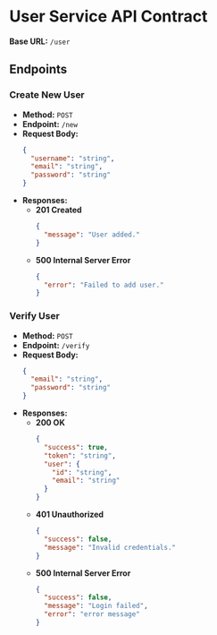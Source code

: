 # User Service API Contract

**Base URL:** `/user`

## Endpoints

### Create New User

- **Method:** `POST`
- **Endpoint:** `/new`
- **Request Body:**
  ```json
  {
    "username": "string",
    "email": "string",
    "password": "string"
  }
  ```
- **Responses:**
  - **201 Created**
    ```json
    {
      "message": "User added."
    }
    ```
  - **500 Internal Server Error**
    ```json
    {
      "error": "Failed to add user."
    }
    ```

### Verify User

- **Method:** `POST`
- **Endpoint:** `/verify`
- **Request Body:**
  ```json
  {
    "email": "string",
    "password": "string"
  }
  ```
- **Responses:**
  - **200 OK**
    ```json
    {
      "success": true,
      "token": "string",
      "user": {
        "id": "string",
        "email": "string"
      }
    }
    ```
  - **401 Unauthorized**
    ```json
    {
      "success": false,
      "message": "Invalid credentials."
    }
    ```
  - **500 Internal Server Error**
    ```json
    {
      "success": false,
      "message": "Login failed",
      "error": "error message"
    }
    ```
